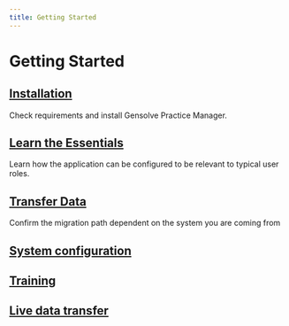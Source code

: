 ```yaml
---
title: Getting Started
---
```


# Getting Started

## [Installation](./installation)

Check requirements and install Gensolve Practice Manager.

## [Learn the Essentials](./learn-the-essentials)

Learn how the application can be configured to be relevant to typical user roles.

## [Transfer Data](./migration-approval)

Confirm the migration path dependent on the system you are coming from

## [System configuration](./system-configuration)

## [Training](./training)

## [Live data transfer](./live-data-transfer)
